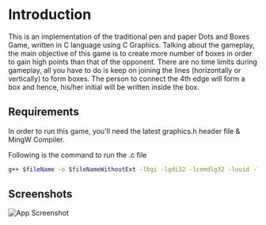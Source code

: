
# Introduction

This is an implementation of the traditional pen and paper Dots and Boxes Game, written in C language using C Graphics. Talking about the gameplay, the main
objective of this game is to create more number of boxes in order to gain high points than that
of the opponent. There are no time limits during gameplay, all you have to do is keep on joining
the lines (horizontally or vertically) to form boxes. The person to connect the 4th edge will form a box and hence, his/her initial will be written inside the box.


## Requirements

In order to run this game, you'll need the latest graphics.h header file & MingW Compiler.

Following is the command to run the .c file
```bash
g++ $fileName -o $fileNameWithoutExt -lbgi -lgdi32 -lcomdlg32 -luuid -loleaut32 -lole32 -Wno-write-strings && $dir$fileNameWithoutExt
```
    
## Screenshots

![App Screenshot](https://via.placeholder.com/468x300?text=App+Screenshot+Here)

